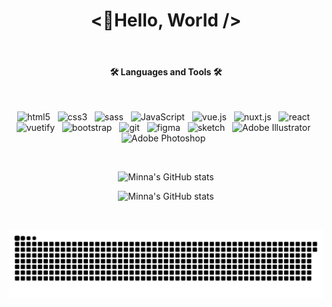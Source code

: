 <div align="center">

# <👋Hello, World />

  <br/>

#### 🛠 Languages and Tools 🛠 

  <br/>

![html5](https://img.shields.io/badge/-html5-ebebeb?style=flat&logo=html5) &nbsp;
![css3](https://img.shields.io/badge/-css3-ebebeb?style=flat&logo=css3) &nbsp;
![sass](https://img.shields.io/badge/-sass-ebebeb?style=flat&logo=sass) &nbsp;
![JavaScript](https://img.shields.io/badge/-JavaScript-ebebeb?style=flat&logo=JavaScript) &nbsp;
![vue.js](https://img.shields.io/badge/-vue.js-ebebeb?style=flat&logo=vue.js) &nbsp;
![nuxt.js](https://img.shields.io/badge/-nuxt.js-ebebeb?style=flat&logo=nuxt.js) &nbsp;
![react](https://img.shields.io/badge/-react-ebebeb?style=flat&logo=react) &nbsp;
![vuetify](https://img.shields.io/badge/-vuetify-ebebeb?style=flat&logo=vuetify) &nbsp;
![bootstrap](https://img.shields.io/badge/-bootstrap-ebebeb?style=flat&logo=bootstrap) &nbsp;
![git](https://img.shields.io/badge/-git-ebebeb?style=flat&logo=git) &nbsp;
![figma](https://img.shields.io/badge/-figma-ebebeb?style=flat&logo=figma) &nbsp;
![sketch](https://img.shields.io/badge/-sketch-ebebeb?style=flat&logo=sketch) &nbsp;
![Adobe Illustrator](https://img.shields.io/badge/-AdobeIllustrator-ebebeb?style=flat&logo=AdobeIllustrator) &nbsp;
![Adobe Photoshop](https://img.shields.io/badge/-AdobePhotoshop-ebebeb?style=flat&logo=AdobePhotoshop) &nbsp;

<br/>
 
![Minna's GitHub stats](https://github-readme-stats.vercel.app/api/top-langs/?username=minna1025&layout=compact&theme=radical&count_private=true)

![Minna's GitHub stats](https://github-readme-stats.vercel.app/api?username=minna1025&show_icons=true&theme=radical)

<br/>

![Snake animation](https://github.com/minna1025/minna1025/blob/main/contribution_snk.svg)

</div>
